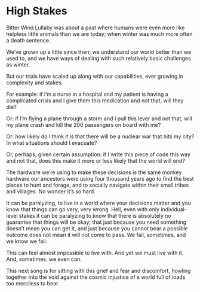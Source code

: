 # High Stakes

Bitter Wind Lullaby was about a past where humans were even more like helpless little animals than we are today; when winter was much more often a death sentence.

We’ve grown up a little since then; we understand our world better than we used to, and we have ways of dealing with such relatively basic challenges as winter.

But our trials have scaled up along with our capabilities, ever growing in complexity and stakes.

For example: if I’m a nurse in a hospital and my patient is having a complicated crisis and I give them this medication and not that, will they die?

Or: if I’m flying a plane through a storm and I pull this lever and not that, will my plane crash and kill the 200 passengers on board with me?

Or: how likely do I think it is that there will be a nuclear war that hits my city? In what situations should I evacuate?

Or, perhaps, given certain assumption: if I write this piece of code this way and not that, does this make it more or less likely that the world will end?

The hardware we’re using to make these decisions is the same monkey hardware our ancestors were using four thousand years ago to find the best places to hunt and forage, and to socially navigate within their small tribes and villages. No wonder it’s so hard.

It can be paralyzing, to live in a world where your decisions matter and you know that things can go very, very wrong. Hell, even with only individual-level stakes it can be paralyzing to know that there is absolutely no guarantee that things will be okay; that just because you need something doesn’t mean you can get it, and just because you cannot bear a possible outcome does not mean it will not come to pass. We fail, sometimes, and we know we fail. 

This can feel almost impossible to live with. And yet we must live with it. And, sometimes, we even can.

This next song is for sitting with this grief and fear and discomfort, howling together into the void against the cosmic injustice of a world full of loads too merciless to bear.